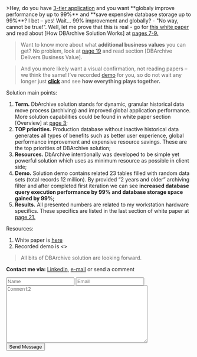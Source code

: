 <meta name="referrer" content="origin">
>Hey, do you have <a href="https://en.wikipedia.org/wiki/Multitier_architecture#Three-tier_architecture" target="_blank">3-tier application</a> and you want **globaly improve performance by up to 99%** and **save expensive database storage up to 99%**? I bet – yes! Wait... 99% improvement and globally? - "No way, cannot be true!". Well, let me prove that this is real - go for <a href="DbArchive.pdf" target="_blank">this white paper</a> and read about [How DBArchive Solution Works] at <a href="DbArchive.pdf" target="_blank">pages 7-9.</a>

>Want to know more about what **additional business values** you can get? No problem, look at <a href="DbArchive.pdf" target="_blank">page 19</a> and read section [DBArchive Delivers Business Value].

>And you more likely want a visual confirmation, not reading papers – we think the same! I’ve recorded <a href="DbArchive.pdf" target="_blank">demo</a> for you, so do not wait any longer just <a href="DbArchive.pdf" target="_blank">**click**</a> and see **how everything plays together.**

Solution main points:
1. **Term.** DbArchive solution stands for dynamic, granular historical data move process (archiving) and improved global application performance. More solution capabilities could be found in white paper section [Overview] at <a href="DbArchive.pdf" target="_blank">page 3</a>;
2. **TOP priorities.** Production database without inactive historical data generates all types of benefits such as better user experience, global performance improvement and expensive resource savings. These are the top priorities of DBArchive solution;
3. **Resources.** DbArchive intentionally was developed to be simple yet powerful solution which uses as minimum resource as possible in client side;
4. **Demo.** Solution demo contains related 23 tables filled with random data sets (total records 12 million). By provided “2 years and older” archiving filter and after completed first iteration we can see **increased database query execution performance by 99% and database storage space gained by 99%;**
5. **Results.** All presented numbers are related to my workstation hardware specifics. These specifics are listed in the last section of white paper at <a href="DbArchive.pdf" target="_blank">page 21.</a>

Resources:
1. White paper is <a href="DbArchive.pdf" target="_blank">here</a>
2. Recorded demo is <<here>>

> All bits of DBArchive solution are looking forward.

**Contact me via:** <a href="https://www.linkedin.com/in/tomasmalukas" target="_blank">LinkedIn</a>, <a href="mailto:tomas.malukas.work@gmail.com?Subject=DBArchive" target="_top">e-mail</a> or send a comment

<form name="gform" id="gform" enctype="text/plain" action="https://docs.google.com/forms/d/e/1FAIpQLScejPiq9yLj1hyQjFAkQCLBaZhAE_lLcitoONIr5FO0Ib6j8g/formResponse" target="hidden_iframe" onsubmit="submitted=true;">
  <input type="text" name="entry.1175739595" id="entry.1175739595" placeholder="Name"> <input type="text" placeholder="Email" name="entry.2257992040" id="entry.2257992040"><br/>

  <textarea placeholder="Comment2" name="entry.20742377" id="entry.20742377" cols="45" rows="10"></textarea>
<br/>
  <input type="submit" value="Send Message">
</form>

<iframe name="hidden_iframe" id="hidden_iframe" style="display:none;" onload="if(submitted) {}"></iframe>

